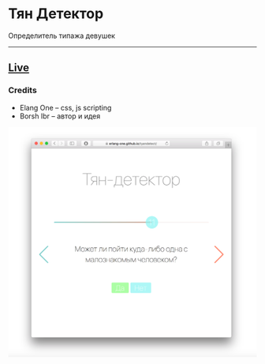 Тян Детектор
===
Определитель типажа девушек

---
## [Live](https://erlang-one.github.io/tyandetect/)

### Credits
* Elang One – css, js scripting
* Borsh Ibr – автор и идея

![image](https://raw.githubusercontent.com/erlang-one/tyandetect/master/overview.png)
